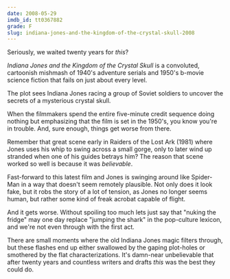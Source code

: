 ```yaml
---
date: 2008-05-29
imdb_id: tt0367882
grade: F
slug: indiana-jones-and-the-kingdom-of-the-crystal-skull-2008
---
```


Seriously, we waited twenty years for _this_?

_Indiana Jones and the Kingdom of the Crystal Skull_ is a convoluted, cartoonish mishmash of 1940's adventure serials and 1950's b-movie science fiction that fails on just about every level.

The plot sees Indiana Jones racing a group of Soviet soldiers to uncover the secrets of a mysterious crystal skull.

When the filmmakers spend the entire five-minute credit sequence doing nothing but emphasizing that the film is set in the 1950's, you know you're in trouble. And, sure enough, things get worse from there.

Remember that great scene early in Raiders of the Lost Ark (1981) where Jones uses his whip to swing across a small gorge, only to later wind up stranded when one of his guides betrays him? The reason that scene worked so well is because it was _believable_.

Fast-forward to this latest film and Jones is swinging around like Spider-Man in a way that doesn't seem remotely plausible. Not only does it look fake, but it robs the story of a lot of tension, as Jones no longer seems human, but rather some kind of freak acrobat capable of flight.

And it gets worse. Without spoiling too much lets just say that "nuking the fridge" may one day replace "jumping the shark" in the pop-culture lexicon, and we're not even through with the first act.

There are small moments where the old Indiana Jones magic filters through, but these flashes end up either swallowed by the gaping plot-holes or smothered by the flat characterizations. It's damn-near unbelievable that after twenty years and countless writers and drafts _this_ was the best they could do.
